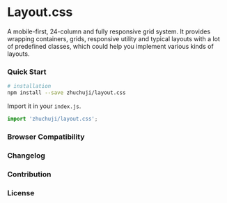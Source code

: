 # Layout.css
A mobile-first, 24-column and fully responsive grid system. It provides wrapping containers, grids, responsive utility and typical layouts with a lot of predefined classes, which could help you implement various kinds of layouts.

### Quick Start

```bash
# installation
npm install --save zhuchuji/layout.css
```

Import it in your `index.js`.

```javascript
import 'zhuchuji/layout.css';
```

### Browser Compatibility

### Changelog

### Contribution

### License
